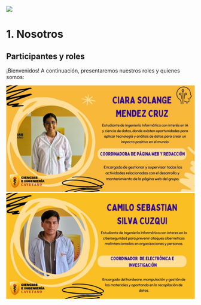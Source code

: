 ![](https://github.com/Kato7w7/Fundamento-Grupo_5/blob/main/FdD/Imagenes/Presentación.jpg)

<h1>1. Nosotros</h1>
<h2>Participantes y roles</h2>
<p>¡Bienvenidos! A continuación, presentaremos nuestros roles y quienes somos:</p>

![](https://github.com/Kato7w7/Fundamento-Grupo_5/blob/main/FdD/Imagenes/Ciara.jpg)
![](https://github.com/Kato7w7/Fundamento-Grupo_5/blob/main/FdD/Imagenes/Camilo.jpg)
